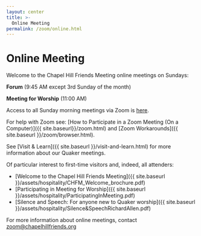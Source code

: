 ```yaml
---
layout: center
title: >-
  Online Meeting
permalink: /zoom/online.html
---
```


# Online Meeting

Welcome to the Chapel Hill Friends Meeting online meetings on Sundays: 

**Forum** (9:45 AM except 3rd Sunday of the month) 

**Meeting for Worship** (11:00 AM)

Access to all Sunday morning meetings via Zoom is [here](https://zoom.us/j/96090762961?pwd=cjJWcG5ObXlTMnZOQTdLVk55TUFIZz09). 

For help with Zoom see: [How to Participate in a Zoom Meeting (On a Computer)]({{ site.baseurl}}/zoom.html) and [Zoom Workarounds]({{ site.baseurl }}/zoom/browser.html).

See [Visit & Learn]({{ site.baseurl }}/visit-and-learn.html) for more information about our Quaker meetings.

Of particular interest to first-time visitors and, indeed, all attenders:

* [Welcome to the Chapel Hill Friends Meeting]({{ site.baseurl }}/assets/hospitality/CHFM_Welcome_brochure.pdf)
* [Participating in Meeting for Worship]({{ site.baseurl }}/assets/hospitality/ParticipatingInMeeting.pdf)
* [Silence and Speech: For anyone new to Quaker worship]({{ site.baseurl }}/assets/hospitality/Silence&SpeechRichardAllen.pdf)

For more information about online meetings, contact [zoom@chapelhillfriends.org](mailto:zoom@chapelhillfriends.org)
